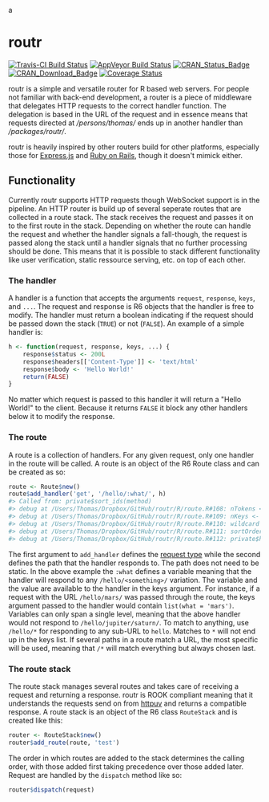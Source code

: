 a
<!-- README.md is generated from README.Rmd. Please edit that file -->
routr
=====

[![Travis-CI Build Status](https://travis-ci.org/thomasp85/routr.svg?branch=master)](https://travis-ci.org/thomasp85/routr) [![AppVeyor Build Status](https://ci.appveyor.com/api/projects/status/github/thomasp85/routr?branch=master&svg=true)](https://ci.appveyor.com/project/thomasp85/routr) [![CRAN\_Status\_Badge](http://www.r-pkg.org/badges/version/routr)](http://cran.r-project.org/package=routr) [![CRAN\_Download\_Badge](http://cranlogs.r-pkg.org/badges/grand-total/routr)](http://cran.r-project.org/package=routr) [![Coverage Status](https://img.shields.io/codecov/c/github/thomasp85/routr/master.svg)](https://codecov.io/github/thomasp85/routr?branch=master)

routr is a simple and versatile router for R based web servers. For people not familiar with back-end development, a router is a piece of middleware that delegates HTTP requests to the correct handler function. The delegation is based in the URL of the request and in essence means that requests directed at */persons/thomas/* ends up in another handler than */packages/routr/*.

routr is heavily inspired by other routers build for other platforms, especially those for [Express.js](https://github.com/expressjs) and [Ruby on Rails](https://github.com/rails/rails), though it doesn't mimick either.

Functionality
-------------

Currently routr supports HTTP requests though WebSocket support is in the pipeline. An HTTP router is build up of several seperate routes that are collected in a route stack. The stack receives the request and passes it on to the first route in the stack. Depending on whether the route can handle the request and whether the handler signals a fall-though, the request is passed along the stack until a handler signals that no further processing should be done. This means that it is possible to stack different functionality like user verification, static ressource serving, etc. on top of each other.

### The handler

A handler is a function that accepts the arguments `request`, `response`, `keys`, and `...`. The request and response is R6 objects that the handler is free to modify. The handler must return a boolean indicating if the request should be passed down the stack (`TRUE`) or not (`FALSE`). An example of a simple handler is:

``` r
h <- function(request, response, keys, ...) {
    response$status <- 200L
    response$headers[['Content-Type']] <- 'text/html'
    response$body <- 'Hello World!'
    return(FALSE)
}
```

No matter which request is passed to this handler it will return a "Hello World!" to the client. Because it returns `FALSE` it block any other handlers below it to modify the response.

### The route

A route is a collection of handlers. For any given request, only one handler in the route will be called. A route is an object of the R6 Route class and can be created as so:

``` r
route <- Route$new()
route$add_handler('get', '/hello/:what/', h)
#> Called from: private$sort_ids(method)
#> debug at /Users/Thomas/Dropbox/GitHub/routr/R/route.R#108: nTokens <- sapply(private$handlerMap[[method]], `[[`, "nTokens")
#> debug at /Users/Thomas/Dropbox/GitHub/routr/R/route.R#109: nKeys <- sapply(private$handlerMap[[method]], `[[`, "nKeys")
#> debug at /Users/Thomas/Dropbox/GitHub/routr/R/route.R#110: wildcard <- sapply(private$handlerMap[[method]], `[[`, "wildcard")
#> debug at /Users/Thomas/Dropbox/GitHub/routr/R/route.R#111: sortOrder <- order(nTokens, nKeys, !wildcard, decreasing = TRUE)
#> debug at /Users/Thomas/Dropbox/GitHub/routr/R/route.R#112: private$handlerMap[[method]] <- private$handlerMap[[method]][sortOrder]
```

The first argument to `add_handler` defines the [request type](https://en.wikipedia.org/wiki/Hypertext_Transfer_Protocol#Request_methods) while the second defines the path that the handler responds to. The path does not need to be static. In the above example the `:what` defines a variable meaning that the handler will respond to any `/hello/<something>/` variation. The variable and the value are available to the handler in the keys argument. For instance, if a request with the URL `/hello/mars/` was passed through the route, the keys argument passed to the handler would contain `list(what = 'mars')`. Variables can only span a single level, meaning that the above handler would not respond to `/hello/jupiter/saturn/`. To match to anything, use `/hello/*` for responding to any sub-URL to `hello`. Matches to `*` will not end up in the keys list. If several paths in a route match a URL, the most specific will be used, meaning that `/*` will match everything but always chosen last.

### The route stack

The route stack manages several routes and takes care of receiving a request and returning a response. routr is ROOK compliant meaning that it understands the requests send on from [httpuv](https://github.com/rstudio/httpuv) and returns a compatible response. A route stack is an object of the R6 class `RouteStack` and is created like this:

``` r
router <- RouteStack$new()
router$add_route(route, 'test')
```

The order in which routes are added to the stack determines the calling order, with those added first taking precedence over those added later. Request are handled by the `dispatch` method like so:

``` r
router$dispatch(request)
```
